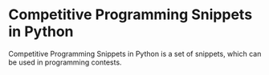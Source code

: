 # Competitive Programming Snippets in Python
Competitive Programming Snippets in Python is a set of snippets, which can be used in programming contests.
